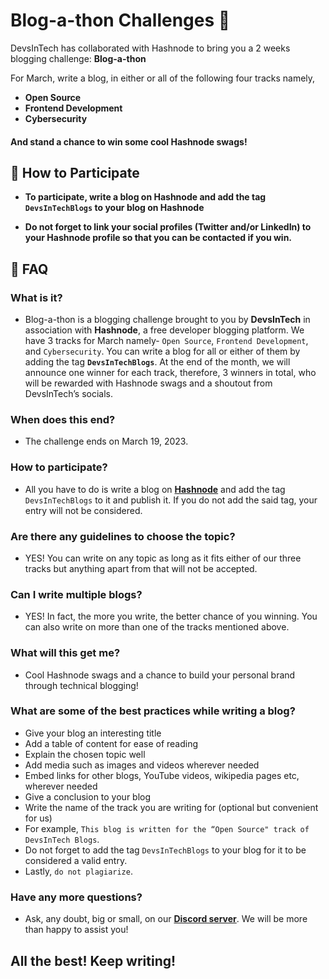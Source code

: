 # Blog-a-thon Challenges 📝

DevsInTech has collaborated with Hashnode to bring you a 2 weeks blogging challenge: **Blog-a-thon**

For March, write a blog, in either or all of the following four tracks namely, 

- **Open Source**
- **Frontend Development**
- **Cybersecurity**

#### And stand a chance to win some cool Hashnode swags!

<!-- <div align="center">
<img src="https://user-images.githubusercontent.com/110938199/215875154-555eda38-aae4-4a4d-ba5c-efec44f10626.png" alt="hashnode cocode poster">
</div> -->

## 🤔 How to Participate
- **To participate, write a blog on Hashnode and add the tag `DevsInTechBlogs` to your blog on Hashnode**

- **Do not forget to link your social profiles (Twitter and/or LinkedIn) to your Hashnode profile so that you can be contacted if you win.**

## 🙋 FAQ

### What is it?

- Blog-a-thon is a blogging challenge brought to you by **DevsInTech** in association with **Hashnode**, a free developer blogging platform. We have 3 tracks for March namely- `Open Source`, `Frontend Development`, and `Cybersecurity`. You can write a blog for all or either of them by adding the tag  **`DevsInTechBlogs`**. At the end of the month, we will announce one winner for each track, therefore, 3 winners in total, who will be rewarded with Hashnode swags and a shoutout from DevsInTech’s socials.

### When does this end?

- The challenge ends on March 19, 2023.

### How to participate?

- All you have to do is write a blog on [**Hashnode**](https://hashnode.com/) and add the tag `DevsInTechBlogs` to it and publish it. If you do not add the said tag, your entry will not be considered.

### Are there any guidelines to choose the topic?

- YES! You can write on any topic as long as it fits either of our three tracks but anything apart from that will not be accepted.

### Can I write multiple blogs?

- YES! In fact, the more you write, the better chance of you winning. You can also write on more than one of the tracks mentioned above.

### What will this get me?

- Cool Hashnode swags and a chance to build your personal brand through technical blogging!

### What are some of the best practices while writing a blog?

- Give your blog an interesting title
- Add a table of content for ease of reading
- Explain the chosen topic well
- Add media such as images and videos wherever needed
- Embed links for other blogs, YouTube videos, wikipedia pages etc, wherever needed
- Give a conclusion to your blog
- Write the name of the track you are writing for (optional but convenient for us)
- For example, `This blog is written for the “Open Source" track of DevsInTech Blogs`.
- Do not forget to add the tag `DevsInTechBlogs` to your blog for it to be considered a valid entry.
- Lastly, `do not plagiarize`.

### Have any more questions?

- Ask, any doubt, big or small, on our [**Discord server**](https://discord.gg/g7FmxB9uZp). We will be more than happy to assist you!


## All the best! Keep writing!
